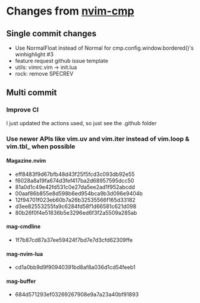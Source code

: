 # Changes from [nvim-cmp](https://github.com/hrsh7th/nvim-cmp)

## Single commit changes

- Use NormalFloat instead of Normal for cmp.config.window.bordered()'s winhighlight #3
- feature request github issue template
- utils: vimrc.vim -> init.lua
- rock: remove SPECREV

## Multi commit

### Improve CI

I just updated the actions used, so just see the .github folder

### Use newer APIs like vim.uv and vim.iter instead of vim.loop & vim.tbl\_ when possible

#### Magazine.nvim

- eff8483f9d67bfb48d43f25f5fcd3c093db92e55
- f6028a8a19fa674d3fef417ba2d68957595dcc50
- 81a0d1c49e42fd531c0e27da5ee2ad1f952abcdd
- 00aaf86b855e8d598b6ed954bca9b3d096e9404b
- 12f94701f023eb60b7a26b32535566f165d33182
- d3ee82553255fa9c6284fd58f1d66581c621d098
- 80b26f0f4e51836b5e3296ed6f3f2a5509a285ab

#### mag-cmdline

- 1f7b87cd87a37ee59424f7bd7e7d3cfd62309ffe

#### mag-nvim-lua

- cd1a0bb9d9f90940391bd8af8a036d1cd54feeb1

#### mag-buffer

- 684d571293ef03269267908e9a7a23a40bf91893
